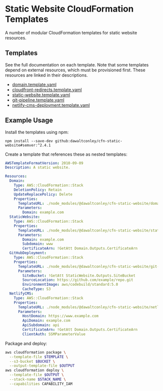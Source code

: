 # Static Website CloudFormation Templates

A number of modular CloudFormation templates for static website resources.

## Templates

See the full documentation on each template. Note that some templates depend on 
external resources, which must be provisioned first. These resources are linked 
in their descriptions.

- [domain.template.yaml](docs/domain.md)
- [cloudfront-redirects.template.yaml](docs/cloudfront-redirects.md)
- [static-website.template.yaml](docs/static-website.md)
- [git-pipeline.template.yaml](docs/git-pipeline.md)
- [netlify-cms-deployment.template.yaml](docs/netlify-cms-deployment.md)

## Example Usage

Install the templates using npm:

```
npm install --save-dev github:dawaltconley/cfn-static-website#semver:^2.4.1
```

Create a template that references these as nested templates:

```yaml
AWSTemplateFormatVersion: 2010-09-09
Description: A static website.

Resources:
  Domain:
    Type: AWS::CloudFormation::Stack
    DeletionPolicy: Retain
    UpdateReplacePolicy: Delete
    Properties:
      TemplateURL: ./node_modules/@dawaltconley/cfn-static-website/domain.template.yaml
      Parameters:
        Domain: example.com
  StaticWebsite:
    Type: AWS::CloudFormation::Stack
    Properties:
      TemplateURL: ./node_modules/@dawaltconley/cfn-static-website/static-website.template.yaml
      Parameters:
        Domain: example.com
        Subdomain: www
        CertificateArn: !GetAtt Domain.Outputs.CertificateArn
  GitHubDeployment:
    Type: AWS::CloudFormation::Stack
    Properties:
      TemplateURL: ./node_modules/@dawaltconley/cfn-static-website/git-pipeline.template.yaml
      Parameters:
        SiteBucket: !GetAtt StaticWebsite.Outputs.SiteBucket
        SourceLocation: https://github.com/example/repo.git
        EnvironmentImage: aws/codebuild/standard:5.0
        CacheType: S3
  NetlifyCMS:
    Type: AWS::CloudFormation::Stack
    Properties:
      TemplateURL: ./node_modules/@dawaltconley/cfn-static-website/netlify-cms-deployment.template.yaml
      Parameters:
        HostDomain: https://www.example.com
        ApiDomain: example.com
        ApiSubdomain: api
        CertificateArn: !GetAtt Domain.Outputs.CertificateArn
        ClientAuth: SSMParameterValue
```

Package and deploy:

```bash
aws cloudformation package \
  --template-file $TEMPLATE \
  --s3-bucket $BUCKET \
  --output-template-file $OUTPUT
aws cloudformation deploy \
  --template-file $OUTPUT \
  --stack-name $STACK_NAME \
  --capabilities CAPABILITY_IAM
```
